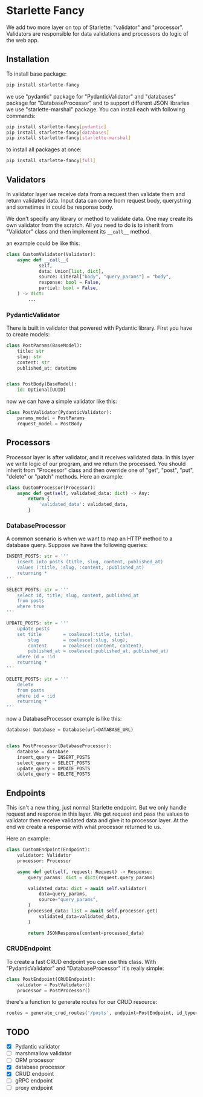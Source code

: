 # Starlette Fancy

We add two more layer on top of Starlette: "validator" and "processor".
Validators are responsible for data validations and processors do logic of the
web app.

## Installation

To install base package:

```bash
pip install starlette-fancy
```

we use "pydantic" package for "PydanticValidator" and "databases" package for
"DatabaseProcessor" and to support different JSON libraries we use
"starlette-marshal" package. You can install each with following commands:

```bash
pip install starlette-fancy[pydantic]
pip install starlette-fancy[databases]
pip install starlette-fancy[starlette-marshal]
```

to install all packages at once:

```bash
pip install starlette-fancy[full]
```

## Validators

In validator layer we receive data from a request then validate them and return
validated data. Input data can come from request body, querystring and sometimes
in could be response body.

We don't specify any library or method to validate data. One may create its own
validator from the scratch. All you need to do is to inherit from "Validator"
class and then implement its ```__call__``` method.

an example could be like this:

```python
class CustomValidator(Validator):
    async def __call__(
            self,
            data: Union[list, dict],
            source: Literal["body", "query_params"] = "body",
            response: bool = False,
            partial: bool = False,
    ) -> dict:
        ...
```

### PydanticValidator

There is built in validator that powered with Pydantic library. First you have
to create models:

```python
class PostParams(BaseModel):
    title: str
    slug: str
    content: str
    published_at: datetime


class PostBody(BaseModel):
    id: Optional[UUID]
```

now we can have a simple validator like this:

```python
class PostValidator(PydanticValidator):
    params_model = PostParams
    request_model = PostBody
```

## Processors

Processor layer is after validator, and it receives validated data. In this
layer we write logic of our program, and we return the processed. You should
inherit from "Processor" class and then override one of "get", "post", "put",
"delete" or "patch" methods. Here an example:

```python
class CustomProcessor(Processor):
    async def get(self, validated_data: dict) -> Any:
        return {
            'validated_data': validated_data,
        }
```

### DatabaseProcessor

A common scenario is when we want to map an HTTP method to a database query.
Suppose we have the following queries:

```python
INSERT_POSTS: str = '''
    insert into posts (title, slug, content, published_at)
    values (:title, :slug, :content, :published_at)
    returning *
'''

SELECT_POSTS: str = '''
    select id, title, slug, content, published_at
    from posts
    where true
'''

UPDATE_POSTS: str = '''
    update posts
    set title        = coalesce(:title, title),
        slug         = coalesce(:slug, slug),
        content      = coalesce(:content, content),
        published_at = coalesce(:published_at, published_at)
    where id = :id
    returning *
'''

DELETE_POSTS: str = '''
    delete
    from posts
    where id = :id
    returning *
'''
```

now a DatabaseProcessor example is like this:

```python
database: Database = Database(url=DATABASE_URL)


class PostProcessor(DatabaseProcessor):
    database = database
    insert_query = INSERT_POSTS
    select_query = SELECT_POSTS
    update_query = UPDATE_POSTS
    delete_query = DELETE_POSTS
```

## Endpoints

This isn't a new thing, just normal Starlette endpoint. But we only handle
request and response in this layer. We get request and pass the values to
validator then receive validated data and give it to processor layer. At the end
we create a response with what processor returned to us.

Here an example:

```python
class CustomEndpoint(Endpoint):
    validator: Validator
    processor: Processor

    async def get(self, request: Request) -> Response:
        query_params: dict = dict(request.query_params)

        validated_data: dict = await self.validator(
            data=query_params,
            source="query_params",
        )
        processed_data: list = await self.processor.get(
            validated_data=validated_data,
        )

        return JSONResponse(content=processed_data)
```

### CRUDEndpoint
To create a fast CRUD endpoint you can use this class. With "PydanticValidator"
and "DatabaseProcessor" it's really simple:

```python
class PostEndpoint(CRUDEndpoint):
    validator = PostValidator()
    processor = PostProcessor()
```

there's a function to generate routes for our CRUD resource:

```python
routes = generate_crud_routes('/posts', endpoint=PostEndpoint, id_type='uuid')
```

## TODO

- [x] Pydantic validator
- [ ] marshmallow validator
- [ ] ORM processor
- [x] database processor
- [x] CRUD endpoint
- [ ] gRPC endpoint
- [ ] proxy endpoint
